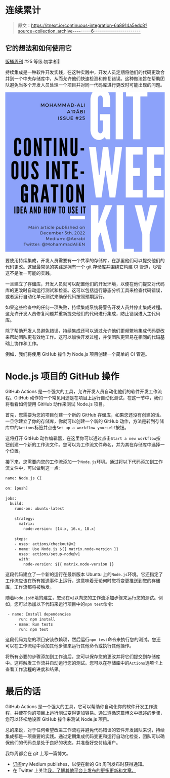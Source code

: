 # 连续累计

> 原文：<https://itnext.io/continuous-integration-6a8914a5edc8?source=collection_archive---------6----------------------->

## 它的想法和如何使用它

[饭桶周刊](https://medium.com/@aerabi/list/git-weekly-9fe103e35b4b) #25
等级:初学者🥉

持续集成是一种软件开发实践，在这种实践中，开发人员定期将他们的代码更改合并到一个中央存储库中，从而允许他们快速检测和修复错误。这种做法旨在帮助团队避免当多个开发人员处理一个项目并对同一代码库进行更改时可能出现的问题。

![](img/19769ac7e983d62a0bdb1ed6bd1b9b97.png)

要使用持续集成，开发人员需要有一个共享的存储库，在那里他们可以提交他们的代码更改。这里最常见的实践是拥有一个 git 存储库并围绕它构建 CI 管道，尽管这不是唯一可能的实践。

一旦建立了存储库，开发人员就可以配置他们的开发环境，以便在他们提交对代码库的更改时自动运行测试和检查。这可以包括运行静态分析工具来检查代码错误，或者运行自动化单元测试来确保代码按照预期运行。

如果这些检查中的任何一项失败，持续集成系统将警告开发人员并停止集成过程。这允许开发人员修复问题并重新提交他们的代码进行集成，防止错误进入主代码库。

除了帮助开发人员避免错误，持续集成还可以通过允许他们更频繁地集成代码更改来帮助团队更有效地工作。这可以加快开发过程，并使团队更容易在相同的代码基础上协作和工作。

例如，我们将使用 GitHub 操作为 Node.js 项目创建一个简单的 CI 管道。

# Node.js 项目的 GitHub 操作

GitHub Actions 是一个强大的工具，允许开发人员自动化他们的软件开发工作流程。GitHub 动作的一个常见用途是在项目上运行自动化测试，在这一节中，我们将看看如何使用 GitHub 动作来测试 Node.js 项目。

首先，您需要为您的项目创建一个新的 GitHub 存储库，如果您还没有创建的话。一旦你建立了你的存储库，你就可以创建一个新的 GitHub 动作，方法是转到存储库中的`Actions`标签并点击`Set up a workflow yourself`按钮。

这将打开 GitHub 动作编辑器，在这里你可以通过点击`Start a new workflow`按钮创建一个新的工作流文件。您可以为工作流文件命名，并为其在存储库中选择一个位置。

接下来，您需要向您的工作流添加一个`Node.js`环境。通过将以下代码添加到工作流文件中，可以做到这一点:

```
name: Node.js CI

on: [push]

jobs:
  build:
    runs-on: ubuntu-latest

    strategy:
      matrix:
        node-version: [14.x, 16.x, 18.x]

    steps:
    - uses: actions/checkout@v2
    - name: Use Node.js ${{ matrix.node-version }}
      uses: actions/setup-node@v1
      with:
        node-version: ${{ matrix.node-version }}
```

这段代码建立了一个新的运行在最新版本 Ubuntu 上的`Node.js`环境。它还指定了工作流应该在所有推送事件上运行，这意味着无论何时您将变更推送到您的存储库，工作流都将被触发。

随着`Node.js`环境的建立，您现在可以向您的工作流添加步骤来运行您的测试。例如，您可以添加以下代码来运行项目中的`npm test`命令:

```
 - name: Install dependencies
      run: npm install
    - name: Run tests
      run: npm test
```

这段代码为您的项目安装依赖项，然后运行`npm test`命令来执行您的测试。您还可以在工作流程中添加其他步骤来运行其他命令或执行其他操作。

将所有必要的步骤添加到工作流后，您可以保存您的更改并将它们提交到存储库中。这将触发工作流并自动运行您的测试。您可以在存储库中的`Actions`选项卡上查看工作流程的进度和结果。

# 最后的话

GitHub Actions 是一个强大的工具，它可以帮助你自动化你的软件开发工作流程，并使在你的项目上运行测试变得更加容易。通过遵循这篇博文中概述的步骤，您可以轻松地设置 GitHub 操作来测试 Node.js 项目。

总的来说，对于任何希望改进工作流程并避免代码错误的软件开发团队来说，持续集成都是一项重要的实践。通过定期集成代码变更和运行自动化检查，团队可以确保他们的代码总是处于良好的状态，并准备好交付给用户。

我每周都会在 git 上写一篇博文。

*   [订阅](https://medium.com/subscribe/@aerabi)my Medium publishes，以便在新的 Git 周刊发布时获得通知。
*   在 Twitter 上关注[我，了解其他平台上发布的更多更新和文章。](https://twitter.com/MohammadAliEN)